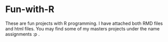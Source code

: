# Fun-with-R
These are fun projects with R programming. I have attached both RMD files and html files. You may find some of my masters projects under the name assignments :p .
